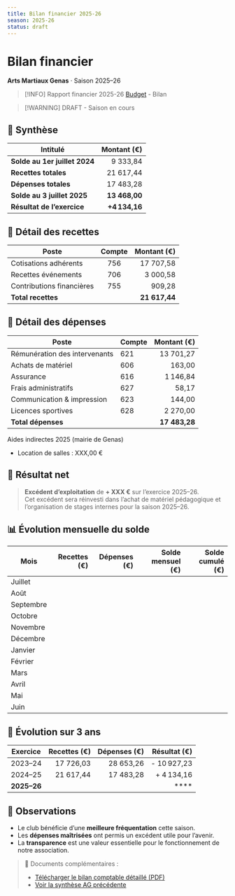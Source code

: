 ```yaml
---
title: Bilan financier 2025-26
season: 2025-26
status: draft
---
```

# Bilan financier
**Arts Martiaux Genas** · Saison 2025–26

> [!INFO] Rapport financier 2025-26
> [Budget](2025-26-budget) - Bilan

> [!WARNING] DRAFT - Saison en cours

## 📌 Synthèse

| Intitulé                      | Montant (€)   |
|-------------------------------|--------------:|
| **Solde au 1er juillet 2024** |    9 333,84   |
| **Recettes totales**          |   21 617,44   |
| **Dépenses totales**          |   17 483,28   |
| **Solde au 3 juillet 2025**   | **13 468,00** |
| **Résultat de l’exercice**    | **+4 134,16** |

## 🔹 Détail des recettes

| Poste                     | Compte | Montant (€)   |
|---------------------------|:------:|--------------:|
| Cotisations adhérents     | 756    |   17 707,58   |
| Recettes événements       | 706    |   3 000,58    |
| Contributions financières | 755    |   909,28      |
| **Total recettes**        |        | **21 617,44** |

## 🔹 Détail des dépenses

| Poste                         | Compte | Montant (€)   |
|-------------------------------|--------|--------------:|
| Rémunération des intervenants | 621    |   13 701,27   |
| Achats de matériel            | 606    |   163,00      |
| Assurance                     | 616    |   1 146,84    |
| Frais administratifs          | 627    |   58,17       |
| Communication & impression    | 623    |   144,00      |
| Licences sportives            | 628    |   2 270,00    |
| **Total dépenses**            |        | **17 483,28** |

Aides indirectes 2025 (mairie de Genas)
- Location de salles : XXX,00 €

## 🔹 Résultat net

> **Excédent d’exploitation** de **+ XXX €** sur l’exercice 2025–26.  
> Cet excédent sera réinvesti dans l’achat de matériel pédagogique et l’organisation de stages internes pour la saison 2025–26.

## 📊 Évolution mensuelle du solde

| Mois      | Recettes (€) | Dépenses (€) | Solde mensuel (€) | Solde cumulé (€) |
|-----------|-------------:|-------------:|------------------:|-----------------:|
| Juillet   |              |              |                   |                  |
| Août      |              |              |                   |                  |
| Septembre |              |              |                   |                  |
| Octobre   |              |              |                   |                  |
| Novembre  |              |              |                   |                  |
| Décembre  |              |              |                   |                  |
| Janvier   |              |              |                   |                  |
| Février   |              |              |                   |                  |
| Mars      |              |              |                   |                  |
| Avril     |              |              |                   |                  |
| Mai       |              |              |                   |                  |
| Juin      |              |              |                   |                  |

## 🔹 Évolution sur 3 ans

| Exercice     | Recettes (€) | Dépenses (€) | Résultat (€)   |
|--------------|-------------:|-------------:|---------------:|
|   2023–24    | 17 726,03    | 28 653,26    |  - 10 927,23   |
|   2024–25    | 21 617,44    | 17 483,28    |   + 4 134,16   |
| **2025–26**  |              |              |           **** |

## 🔹 Observations

- Le club bénéficie d’une **meilleure fréquentation** cette saison.
- Les **dépenses maîtrisées** ont permis un excédent utile pour l’avenir.
- La **transparence** est une valeur essentielle pour le fonctionnement de notre association.

> 📎 Documents complémentaires :
> - [Télécharger le bilan comptable détaillé (PDF)](/documents/bilan-2024-2025.pdf)
> - [Voir la synthèse AG précédente](/documents/pv-ag-2024.pdf)
